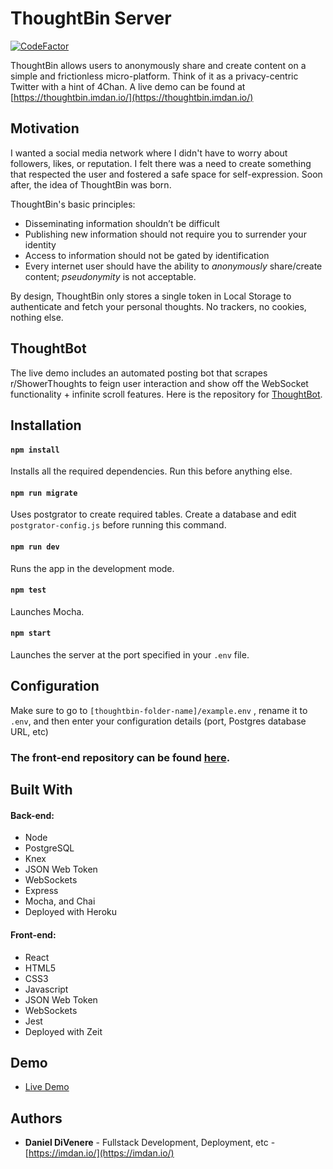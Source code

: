 
# ThoughtBin Server

[![CodeFactor](https://www.codefactor.io/repository/github/dannydi12/thoughtbin-server/badge)](https://www.codefactor.io/repository/github/dannydi12/thoughtbin-server)

ThoughtBin allows users to anonymously share and create content on a simple and frictionless micro-platform. Think of it as a privacy-centric Twitter with a hint of 4Chan. A live demo can be found at [https://thoughtbin.imdan.io/](https://thoughtbin.imdan.io/)

## Motivation

I wanted a social media network where I didn't have to worry about followers, likes, or reputation. I felt there was a need to create something that respected the user and fostered a safe space for self-expression. Soon after, the idea of ThoughtBin was born. 

ThoughtBin's basic principles:

* Disseminating information shouldn’t be difficult
* Publishing new information should not require you to surrender your identity
* Access to information should not be gated by identification
* Every internet user should have the ability to *anonymously* share/create content; *pseudonymity* is not acceptable.

By design, ThoughtBin only stores a single token in Local Storage to authenticate and fetch your personal thoughts. No trackers, no cookies, nothing else.

## ThoughtBot

The live demo includes an automated posting bot that scrapes r/ShowerThoughts to feign user interaction and show off the WebSocket functionality + infinite scroll features. Here is the repository for [ThoughtBot](https://github.com/dannydi12/thoughtbin-bot).

## Installation

#### `npm install`

Installs all the required dependencies. Run this before anything else.

#### `npm run migrate`

Uses postgrator to create required tables. Create a database and edit `postgrator-config.js`  before running this command.

#### `npm run dev`

Runs the app in the development mode.

#### `npm test`

Launches Mocha.

#### `npm start`

Launches the server at the port specified in your `.env` file.

## Configuration

Make sure to go to `[thoughtbin-folder-name]/example.env` , rename it to `.env`, and then enter your configuration details (port, Postgres database URL, etc)

### **The front-end repository can be found [here](https://github.com/dannydi12/thoughtbin-client).**

## Built With

#### Back-end:

* Node
* PostgreSQL
* Knex
* JSON Web Token
* WebSockets
* Express
* Mocha, and Chai
* Deployed with Heroku

#### Front-end:

* React
* HTML5
* CSS3
* Javascript
* JSON Web Token
* WebSockets
* Jest
* Deployed with Zeit

## Demo

- [Live Demo](https://thoughtbin.imdan.io/)

## Authors

* **Daniel DiVenere** - Fullstack Development, Deployment, etc - [https://imdan.io/](https://imdan.io/)